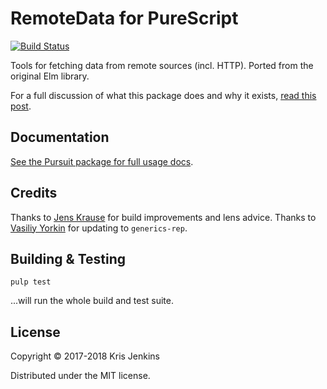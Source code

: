 # RemoteData for PureScript

[![Build Status](https://travis-ci.org/krisajenkins/purescript-remotedata.svg?branch=master)](https://travis-ci.org/krisajenkins/purescript-remotedata)

Tools for fetching data from remote sources (incl. HTTP). Ported from the original Elm library.

For a full discussion of what this package does and why it
exists, [read this post](http://blog.jenkster.com/2016/06/how-elm-slays-a-ui-antipattern.html).

## Documentation

[See the Pursuit package for full usage docs](https://pursuit.purescript.org/packages/purescript-remotedata/).

## Credits

Thanks to [Jens Krause][sectore] for build improvements and lens advice.
Thanks to [Vasiliy Yorkin][vyorkin] for updating to `generics-rep`.

[sectore]: https://github.com/sectore
[vyorkin]: https://github.com/vyorkin

## Building & Testing

```
pulp test
```

...will run the whole build and test suite.

## License

Copyright © 2017-2018 Kris Jenkins

Distributed under the MIT license.
